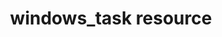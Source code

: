 ---
resource_reference: true
properties_shortcode: 
resources_common_guards: true
resources_common_notification: true
resources_common_properties: true
title: windows_task resource
resource: windows_task
aliases:
- "/resource_windows_task.html"
menu:
  infra:
    title: windows_task
    identifier: chef_infra/cookbook_reference/resources/windows_task windows_task
    parent: chef_infra/cookbook_reference/resources
resource_description_list:
- markdown: Use the **windows_task** resource to create, delete or run a Windows scheduled
    task.
- note:
    markdown: 'The `windows_task` resource that was provided as part of the `windows`

      cookbook included the `:change` action, which has been removed from

      `windows_task` in Chef client. The `:create` action can be used instead

      to update an existing task.'
resource_new_in: '13.0'
syntax_full_code_block: |-
  windows_task 'name' do
    command                             String
    cwd                                 String
    day                                 String, Integer
    description                         String
    disallow_start_if_on_batteries      true, false # default value: false
    execution_time_limit                String, Integer # default value: "PT72H (72 hours in ISO8601 duration format)"
    force                               true, false # default value: false
    frequency                           Symbol
    frequency_modifier                  Integer, String # default value: 1
    idle_time                           Integer
    interactive_enabled                 true, false # default value: false
    minutes_duration                    String, Integer
    minutes_interval                    String, Integer
    months                              String
    password                            String
    priority                            Integer # default value: 7
    random_delay                        String, Integer
    run_level                           Symbol # default value: :limited
    start_day                           String # default value: The current date.
    start_time                          String
    start_when_available                true, false # default value: false
    stop_if_going_on_batteries          true, false # default value: false
    task_name                           String # default value: 'name' unless specified
    user                                String # default value: The localized SYSTEM user for the node.
    action                              Symbol # defaults to :create if not specified
  end
syntax_properties_list: 
syntax_full_properties_list:
- "`windows_task` is the resource."
- "`name` is the name given to the resource block."
- "`action` identifies which steps Chef Infra Client will take to bring the node into
  the desired state."
- "`command`, `cwd`, `day`, `description`, `disallow_start_if_on_batteries`, `execution_time_limit`,
  `force`, `frequency`, `frequency_modifier`, `idle_time`, `interactive_enabled`,
  `minutes_duration`, `minutes_interval`, `months`, `password`, `priority`, `random_delay`,
  `run_level`, `start_day`, `start_time`, `start_when_available`, `stop_if_going_on_batteries`,
  `task_name`, and `user` are the properties available to this resource."
actions_list:
  :create:
    markdown: Creates a task, or updates an existing task if any property has changed.
  :delete:
    markdown: Deletes a task.
  :disable:
    markdown: Disables a task.
  :enable:
    markdown: Enables a task.
  :end:
    markdown: Ends a task.
  :run:
    markdown: Runs a task.
  :nothing:
    shortcode: resources_common_actions_nothing.md
properties_list:
- property: command
  ruby_type: String
  required: false
  description_list:
  - markdown: The command to be executed by the windows scheduled task.
- property: cwd
  ruby_type: String
  required: false
  description_list:
  - markdown: The directory the task will be run from.
- property: day
  ruby_type: String, Integer
  required: false
  description_list:
  - markdown: "The day(s) on which the task runs.\n\n-   Use with frequency `:monthly`\
      \ and `:weekly` tasks,\n-   Valid values with frequency `:weekly` are `MON-SUN`\
      \ or `\\*`.\n-   Valid values with frequency `:monthly` are `1-31` or `MON`\
      \ to\n    `SUN` and `LASTDAY`.\n    -   Use `MON-SUN` or `LASTDAY` if you are\
      \ setting\n        `frequency_modifier` as `\"FIRST, SECOND, THIRD etc.\"` else\n\
      \        use `1-31`.\n    -   Multiple days should be comma separated. e.g `\"\
      1, 2, 3\"` or\n        `\"MON, WEN, FRI\"`."
- property: description
  ruby_type: String
  required: false
  new_in: '14.7'
  description_list:
  - markdown: The task description.
- property: disallow_start_if_on_batteries
  ruby_type: true, false
  required: false
  default_value: 'false'
  new_in: '14.4'
  description_list:
  - markdown: Disallow start of the task if the system is running on battery power.
- property: execution_time_limit
  ruby_type: String, Integer
  required: false
  default_value: PT72H (72 hours in ISO8601 duration format)
  description_list:
  - markdown: The maximum time the task will run. This field accepts either seconds
      or an ISO8601 duration value.
- property: force
  ruby_type: true, false
  required: false
  default_value: 'false'
  description_list:
  - markdown: When used with create, will update the task.
- property: frequency
  ruby_type: Symbol
  required: false
  allowed_values: ":daily, :hourly, :minute, :monthly, :none, :on_idle, :on_logon,
    :once, :onstart, :weekly"
  description_list:
  - markdown: "-   Frequency with which to run the task.\n-   This is a mandatory\
      \ property in Chef 14.1\n-   Valid values: `:minute`, `:hourly`, `:daily`, `:weekly`,\n\
      \    `:monthly`, `:none`, `:once`, `:on_logon`, `:onstart`,\n    `:on_idle`.\n\
      -   The `:once` value requires the `start_time` property.\n-   The `:none` frequency\
      \ requires Chef 13.6 or later."
- property: frequency_modifier
  ruby_type: Integer, String
  required: false
  default_value: '1'
  description_list:
  - markdown: "-   For frequency `:minute` valid values are 1 to 1439\n-   For frequency\
      \ `:hourly` valid values are 1 to 23\n-   For frequency `:daily` valid values\
      \ are 1 to 365\n-   For frequency `:weekly` valid values are 1 to 52\n-   \n\
      \n    For frequency `:monthly` valid values are `('FIRST', 'SECOND', 'THIRD',\
      \ 'FOURTH', 'LAST')` OR `1-12`.\n\n    :   -   e.g. If user want to run the\
      \ task on\n            `second week of the month` use `frequency_modifier`\n\
      \            value as `SECOND`. Multiple values for weeks of the\n         \
      \   month should be comma separated e.g.\n            `\"FIRST, THIRD, LAST\"\
      `.\n        -   To run task every (n) months user values '1-12'."
- property: idle_time
  ruby_type: Integer
  required: false
  description_list:
  - markdown: For `:on_idle` frequency, the time (in minutes) without user activity
      that must pass to trigger the task, from `1` - `999`.
- property: interactive_enabled
  ruby_type: true, false
  required: false
  default_value: 'false'
  description_list:
  - markdown: Allow task to run interactively or non-interactively. Requires user
      and password to also be set.
- property: minutes_duration
  ruby_type: String, Integer
  required: false
  description_list: []
- property: minutes_interval
  ruby_type: String, Integer
  required: false
  description_list: []
- property: months
  ruby_type: String
  required: false
  description_list:
  - markdown: 'The Months of the year on which the task runs, such as: `JAN, FEB`
      or `*`. Multiple months should be comma delimited. e.g. `Jan, Feb, Mar, Dec`.'
- property: password
  ruby_type: String
  required: false
  description_list:
  - markdown: The user's password. The user property must be set if using this property.
- property: priority
  ruby_type: Integer
  required: false
  default_value: '7'
  description_list:
  - markdown: Use to set Priority Levels range from 0 to 10.
- property: random_delay
  ruby_type: String, Integer
  required: false
  description_list:
  - markdown: Delays the task up to a given time (in seconds).
- property: run_level
  ruby_type: Symbol
  required: false
  default_value: ":limited"
  allowed_values: ":highest, :limited"
  description_list:
  - markdown: Run with `:limited` or `:highest` privileges.
- property: start_day
  ruby_type: String
  required: false
  default_value: The current date.
  description_list:
  - markdown: 'Specifies the first date on which the task runs in **MM/DD/YYYY**

      format.'
- property: start_time
  ruby_type: String
  required: false
  description_list:
  - markdown: Specifies the start time to run the task, in **HH:mm** format.
- property: start_when_available
  ruby_type: true, false
  required: false
  default_value: 'false'
  new_in: '14.15'
  description_list:
  - markdown: To start the task at any time after its scheduled time has passed.
- property: stop_if_going_on_batteries
  ruby_type: true, false
  required: false
  default_value: 'false'
  new_in: '14.4'
  description_list:
  - markdown: Scheduled task option when system is switching on battery.
- property: task_name
  ruby_type: String
  required: false
  default_value: The resource block's name
  description_list:
  - markdown: 'An optional property to set the task name if it differs from the resource
      block''s name. Example: `Task Name` or `/Task Name`'
- property: user
  ruby_type: String
  required: false
  default_value: The localized SYSTEM user for the node.
  description_list:
  - markdown: The user to run the task as.
examples: |
  **Create a scheduled task to run every 15 minutes as the Administrator user**:

  ```ruby
  windows_task 'chef-client' do
    user 'Administrator'
    password 'password'
    command 'chef-client'
    run_level :highest
    frequency :minute
    frequency_modifier 15
  end
  ```

  **Create a scheduled task to run every 2 days**:

  ``` ruby
  windows_task 'chef-client' do
    command 'chef-client'
    run_level :highest
    frequency :daily
    frequency_modifier 2
  end
  ```

  **Create a scheduled task to run on specific days of the week**:

  ```ruby
  windows_task 'chef-client' do
    command 'chef-client'
    run_level :highest
    frequency :weekly
    day 'Mon, Thu'
  end
  ```

  **Create a scheduled task to run only once**:

  ```ruby
  windows_task 'chef-client' do
    command 'chef-client'
    run_level :highest
    frequency :once
    start_time "16:10"
  end
  ```

  **Create a scheduled task to run on current day every 3 weeks and delay upto 1 min**:

  ```ruby
  windows_task 'chef-client' do
    command 'chef-client'
    run_level :highest
    frequency :weekly
    frequency_modifier 3
    random_delay '60'
  end
  ```

  **Create a scheduled task to run weekly starting on Dec 28th 2018**:

  ```ruby
  windows_task 'chef-client 8' do
    command 'chef-client'
    run_level :highest
    frequency :weekly
    start_day '12/28/2018'
  end
  ```

  **Create a scheduled task to run every Monday, Friday every 2 weeks**:

  ```ruby
  windows_task 'chef-client' do
    command 'chef-client'
    run_level :highest
    frequency :weekly
    frequency_modifier 2
    day 'Mon, Fri'
  end
  ```

  **Create a scheduled task to run when computer is idle with idle duration 20 min**:
  ```ruby
  windows_task 'chef-client' do
    command 'chef-client'
    run_level :highest
    frequency :on_idle
    idle_time 20
  end
  ```

  **Delete a task named "old task"**:
  ```ruby
  windows_task 'old task' do
    action :delete
  end
  ```

  **Enable a task named "chef-client"**:
  ```ruby
  windows_task 'chef-client' do
    action :enable
  end
  ```

  **Disable a task named "ProgramDataUpdater" with TaskPath "\Microsoft\Windows\Application Experience\ProgramDataUpdater"**
  ```ruby
  windows_task '\Microsoft\Windows\Application Experience\ProgramDataUpdater' do
    action :disable
  end
  ```
---